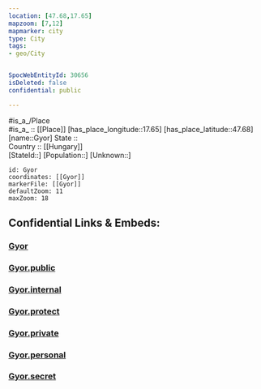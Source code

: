 ```yaml
---
location: [47.68,17.65] 
mapzoom: [7,12] 
mapmarker: city 
type: City
tags:
- geo/City


SpocWebEntityId: 30656
isDeleted: false
confidential: public

---
```

#is_a_/Place  
#is_a_ :: [[Place]] 
[has_place_longitude::17.65] 
[has_place_latitude::47.68] 
[name::Gyor] 
State ::  
Country :: [[Hungary]]  
[StateId::] 
[Population::] 
[Unknown::] 


```leaflet
id: Gyor
coordinates: [[Gyor]] 
markerFile: [[Gyor]] 
defaultZoom: 11 
maxZoom: 18
```


## Confidential Links & Embeds: 

### [Gyor](/_Standards/Earth/Continent/Europe/Europe~East/Hungary/Counties~Hungary/Gyor-Moson-Sopron/counties~Gyor-Moson-Sopron/Gyôr/City/Gyor.md) 

### [Gyor.public](/_public/Earth/Continent/Europe/Europe~East/Hungary/Counties~Hungary/Gyor-Moson-Sopron/counties~Gyor-Moson-Sopron/Gyôr/City/Gyor.public.md) 

### [Gyor.internal](/_internal/Earth/Continent/Europe/Europe~East/Hungary/Counties~Hungary/Gyor-Moson-Sopron/counties~Gyor-Moson-Sopron/Gyôr/City/Gyor.internal.md) 

### [Gyor.protect](/_protect/Earth/Continent/Europe/Europe~East/Hungary/Counties~Hungary/Gyor-Moson-Sopron/counties~Gyor-Moson-Sopron/Gyôr/City/Gyor.protect.md) 

### [Gyor.private](/_private/Earth/Continent/Europe/Europe~East/Hungary/Counties~Hungary/Gyor-Moson-Sopron/counties~Gyor-Moson-Sopron/Gyôr/City/Gyor.private.md) 

### [Gyor.personal](/_personal/Earth/Continent/Europe/Europe~East/Hungary/Counties~Hungary/Gyor-Moson-Sopron/counties~Gyor-Moson-Sopron/Gyôr/City/Gyor.personal.md) 

### [Gyor.secret](/_secret/Earth/Continent/Europe/Europe~East/Hungary/Counties~Hungary/Gyor-Moson-Sopron/counties~Gyor-Moson-Sopron/Gyôr/City/Gyor.secret.md)

